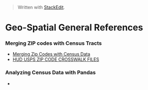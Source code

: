 


> Written with [StackEdit](https://stackedit.io/).
# Geo-Spatial General References
### Merging ZIP codes with Census Tracts
- [Merging Zip Codes with Census Data](https://verstaresearch.com/blog/merging-zip-codes-with-census-data/)
- [HUD USPS ZIP CODE CROSSWALK FILES](https://www.huduser.gov/portal/datasets/usps_crosswalk.html#data)

### Analyzing Census Data with Pandas

- 
<!--stackedit_data:
eyJoaXN0b3J5IjpbMzQ1MjM4NzMwLC0yNDA0MzQ0NDVdfQ==
-->